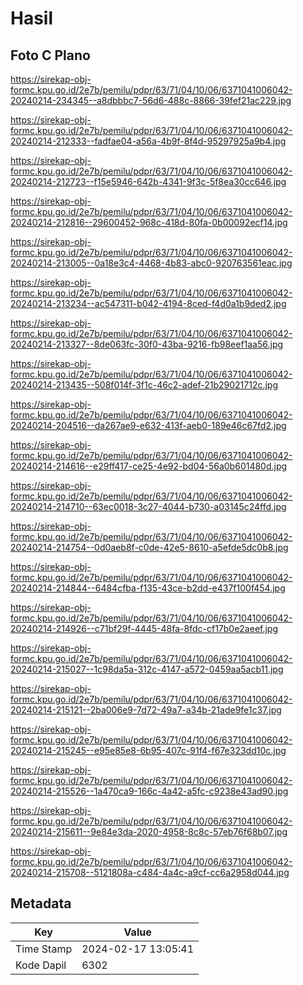 # Hasil

## Foto C Plano

https://sirekap-obj-formc.kpu.go.id/2e7b/pemilu/pdpr/63/71/04/10/06/6371041006042-20240214-234345--a8dbbbc7-56d6-488c-8866-39fef21ac229.jpg

https://sirekap-obj-formc.kpu.go.id/2e7b/pemilu/pdpr/63/71/04/10/06/6371041006042-20240214-212333--fadfae04-a56a-4b9f-8f4d-95297925a9b4.jpg

https://sirekap-obj-formc.kpu.go.id/2e7b/pemilu/pdpr/63/71/04/10/06/6371041006042-20240214-212723--f15e5946-642b-4341-9f3c-5f8ea30cc646.jpg

https://sirekap-obj-formc.kpu.go.id/2e7b/pemilu/pdpr/63/71/04/10/06/6371041006042-20240214-212816--29600452-968c-418d-80fa-0b00092ecf14.jpg

https://sirekap-obj-formc.kpu.go.id/2e7b/pemilu/pdpr/63/71/04/10/06/6371041006042-20240214-213005--0a18e3c4-4468-4b83-abc0-920763561eac.jpg

https://sirekap-obj-formc.kpu.go.id/2e7b/pemilu/pdpr/63/71/04/10/06/6371041006042-20240214-213234--ac547311-b042-4194-8ced-f4d0a1b9ded2.jpg

https://sirekap-obj-formc.kpu.go.id/2e7b/pemilu/pdpr/63/71/04/10/06/6371041006042-20240214-213327--8de063fc-30f0-43ba-9216-fb98eef1aa56.jpg

https://sirekap-obj-formc.kpu.go.id/2e7b/pemilu/pdpr/63/71/04/10/06/6371041006042-20240214-213435--508f014f-3f1c-46c2-adef-21b29021712c.jpg

https://sirekap-obj-formc.kpu.go.id/2e7b/pemilu/pdpr/63/71/04/10/06/6371041006042-20240214-204516--da267ae9-e632-413f-aeb0-189e46c67fd2.jpg

https://sirekap-obj-formc.kpu.go.id/2e7b/pemilu/pdpr/63/71/04/10/06/6371041006042-20240214-214616--e29ff417-ce25-4e92-bd04-56a0b601480d.jpg

https://sirekap-obj-formc.kpu.go.id/2e7b/pemilu/pdpr/63/71/04/10/06/6371041006042-20240214-214710--63ec0018-3c27-4044-b730-a03145c24ffd.jpg

https://sirekap-obj-formc.kpu.go.id/2e7b/pemilu/pdpr/63/71/04/10/06/6371041006042-20240214-214754--0d0aeb8f-c0de-42e5-8610-a5efde5dc0b8.jpg

https://sirekap-obj-formc.kpu.go.id/2e7b/pemilu/pdpr/63/71/04/10/06/6371041006042-20240214-214844--6484cfba-f135-43ce-b2dd-e437f100f454.jpg

https://sirekap-obj-formc.kpu.go.id/2e7b/pemilu/pdpr/63/71/04/10/06/6371041006042-20240214-214926--c71bf29f-4445-48fa-8fdc-cf17b0e2aeef.jpg

https://sirekap-obj-formc.kpu.go.id/2e7b/pemilu/pdpr/63/71/04/10/06/6371041006042-20240214-215027--1c98da5a-312c-4147-a572-0459aa5acb11.jpg

https://sirekap-obj-formc.kpu.go.id/2e7b/pemilu/pdpr/63/71/04/10/06/6371041006042-20240214-215121--2ba006e9-7d72-49a7-a34b-21ade9fe1c37.jpg

https://sirekap-obj-formc.kpu.go.id/2e7b/pemilu/pdpr/63/71/04/10/06/6371041006042-20240214-215245--e95e85e8-6b95-407c-91f4-f67e323dd10c.jpg

https://sirekap-obj-formc.kpu.go.id/2e7b/pemilu/pdpr/63/71/04/10/06/6371041006042-20240214-215526--1a470ca9-166c-4a42-a5fc-c9238e43ad90.jpg

https://sirekap-obj-formc.kpu.go.id/2e7b/pemilu/pdpr/63/71/04/10/06/6371041006042-20240214-215611--9e84e3da-2020-4958-8c8c-57eb76f68b07.jpg

https://sirekap-obj-formc.kpu.go.id/2e7b/pemilu/pdpr/63/71/04/10/06/6371041006042-20240214-215708--5121808a-c484-4a4c-a9cf-cc6a2958d044.jpg


## Metadata

| Key        | Value               |
| ---------- | ------------------- |
| Time Stamp | 2024-02-17 13:05:41 |
| Kode Dapil | 6302                |



